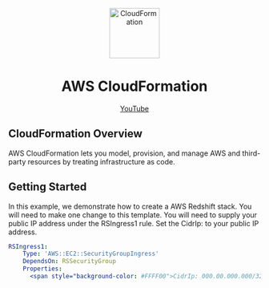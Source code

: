 <p align="center"><img src="https://github.com/hnawaz007/pythondataanalysis/blob/main/img/Cloudformation.jpg" alt="CloudFormation"  height="100" /></p>

<h1 align="center"> AWS CloudFormation </h1>
<p align="center">
  <a href="https://www.youtube.com/watch?v=3nsLNAZ9Zok">YouTube</a>
</p>

## CloudFormation Overview

AWS CloudFormation lets you model, provision, and manage AWS and third-party resources by treating infrastructure as code.

## Getting Started 
In this example, we demonstrate how to create a AWS Redshift stack. 
You will need to make one change to this template. You will need to supply your public IP address under the RSIngress1 rule. 
Set the CidrIp: to your public IP address. 
```YAML
RSIngress1:  
    Type: 'AWS::EC2::SecurityGroupIngress'  
    DependsOn: RSSecurityGroup  
    Properties:  
      <span style="background-color: #FFFF00">CidrIp: 000.00.000.000/32</span>
```
